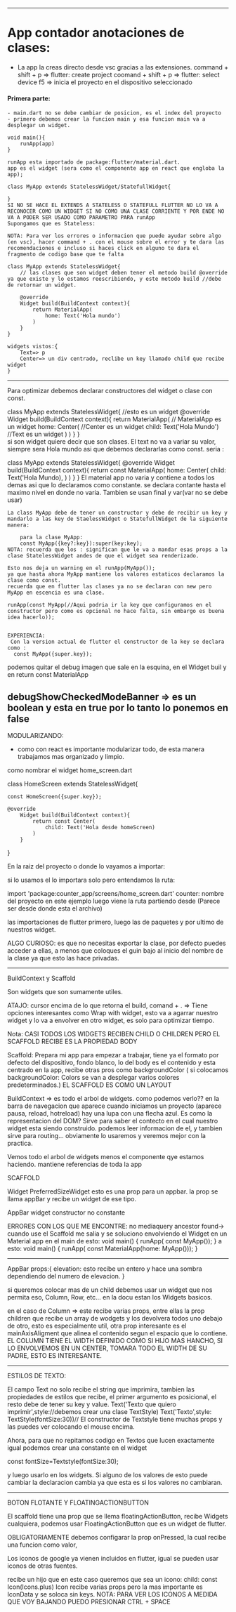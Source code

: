 *****************************
# App contador anotaciones de clases:

- La app la creas directo desde vsc gracias a las extensiones.
 command + shift + p => flutter: create project
 coomand + shift + p => flutter: select device
 f5 => inicia el proyecto en el dispositivo seleccionado

#### Primera parte:
    - main.dart no se debe cambiar de posicion, es el index del proyecto
    - primero debemos crear la funcion main y esa funcion main va a desplegar un widget.
    
    void main(){
        runApp(app)
    }

    runApp esta importado de package:flutter/material.dart.
    app es el widget (sera como el componente app en react que engloba la app);

    class MyApp extends StatelessWidget/StatefullWidget{

    }
    SI NO SE HACE EL EXTENDS A STATELESS O STATEFULL FLUTTER NO LO VA A RECONOCER COMO UN WIDGET SI NO COMO UNA CLASE CORRIENTE Y POR ENDE NO VA A PODER SER USADO COMO PARAMETRO PARA runApp
    Supongamos que es Stateless:

    NOTA: Para ver los errores o informacion que puede ayudar sobre algo (en vsc), hacer command + . con el mouse sobre el error y te dara las recomendaciones e incluso si haces click en alguno te dara el fragmento de codigo base que te falta

    class MyApp extends StatelessWidget{
        // las clases que son widget deben tener el metodo build @override ya que existe y lo estamos reescribiendo, y este metodo build //debe de retornar un widget.
        
        @override
        Widget build(BuildContext context){
            return MaterialApp(
                home: Text('Hola mundo')
            )
        }
    }

    widgets vistos:{
        Text=> p
        Center=> un div centrado, reclibe un key llamado child que recibe widget
    }


---------------------------------------------------

Para optimizar debemos declarar constructores del widget o clase con const.

class MyApp extends StatelessWidget{ //esto es un widget
        @override
        Widget build(BuildContext context){
            return MaterialApp( // MaterialApp es un widget
                home: Center( //Center es un widget
                    child: Text('Hola Mundo') //Text es un widget
                )
            )
        }
    }    
si son widget quiere decir que son clases.
El text no va a variar su valor, siempre sera Hola mundo asi que debemos declararlas como const. seria :

class MyApp extends StatelessWidget{
        @override
        Widget build(BuildContext context){
            return const MaterialApp(
                home: Center(
                    child: Text('Hola Mundo),
                )
            )
        }
    }
    El material app no varia y contiene a todos los demas asi que lo declaramos como constante. se declara contante hasta el maximo nivel en donde no varia. Tambien se usan final y var(var no se debe usar)

    La class MyApp debe de tener un constructor y debe de recibir un key y mandarlo a las key de StaelessWidget o StatefullWidget de la siguiente manera:

        para la clase MyApp:
        const MyApp({key?:key}):super(key:key);
    NOTA: recuerda que los : significan que le va a mandar esas props a la clase StatelessWidget andes de que el widget sea renderizado.

    Esto nos deja un warning en el runApp(MyApp());
    ya que hasta ahora MyApp mantiene los valores estaticos declaramos la clase como const.
    recuerda que en flutter las clases ya no se declaran con new pero MyApp en escencia es una clase.

    runApp(const MyApp(//Aqui podria ir la key que configuramos en el constructor pero como es opcional no hace falta, sin embargo es buena idea hacerlo));


    EXPERIENCIA:
     Con la version actual de flutter el constructor de la key se declara como :
      const MyApp({super.key});


podemos quitar el debug imagen que sale en la esquina, en el Widget buil y en return const MaterialApp

debugShowCheckedModeBanner => es un boolean y esta en true por lo tanto lo ponemos en false
------------------------------------------------------

MODULARIZANDO:

  - como con react es importante modularizar todo, de esta manera trabajamos mas organizado y limpio.

  como nombrar el widget home_screen.dart

  class HomeScreen extends StatelessWidget{

    const HomeScreen({super.key});

    @override
        Widget build(BuildContext context){
            return const Center(
                child: Text('Hola desde homeScreen)
            )
        }
  }


En la raiz del proyecto o donde lo vayamos a importar:

si lo usamos el lo importara solo pero entendamos la ruta:

import 'package:counter_app/screens/home_screen.dart'
counter: nombre del proyecto en este ejemplo
luego viene la ruta partiendo desde (Parece ser desde donde esta el archivo)

las importaciones de flutter primero, luego las de paquetes y por ultimo de nuestros widget.

ALGO CURIOSO: es que no necesitas exportar la clase, por defecto puedes acceder a ellas, a menos que coloques el guin bajo al inicio del nombre de la clase ya que esto las hace privadas.


------------------------------------------------------

BuildContext y Scaffold

Son widgets que son sumamente utiles.

ATAJO: cursor encima de lo que retorna el build, comand + . => Tiene opciones interesantes como Wrap with widget, esto va a agarrar nuestro widget y lo va a envolver en otro widget, es solo para optimizar tiempo.

Nota: CASI TODOS LOS WIDGETS RECIBEN CHILD O CHILDREN PERO EL SCAFFOLD RECIBE ES LA PROPIEDAD BODY

Scaffold: Prepara mi app  para empezar a trabajar, tiene ya el formato por defecto del dispositivo, fondo blanco, lo del body es el contenido y esta centrado en la app, recibe otras pros como backgroundColor ( si colocamos backgroundColor: Colors se van a desplegar varios colores predeterminados.) 
EL SCAFFOLD ES COMO UN LAYOUT


BuildContext => es todo el arbol de widgets.
como podemos verlo?? 
en la barra de navegacion que aparece cuando iniciamos un proyecto (aparece pausa, reload, hotreload) hay una lupa con una flecha azul.
Es como la representacion del DOM? 
Sirve para saber el contecto en el cual nuestro widget esta siendo construido.
podemos leer informacion de el, y tambien sirve para routing... obviamente lo usaremos y veremos mejor con la practica.

Vemos todo el arbol de widgets menos el componente qye estamos haciendo. mantiene referencias de toda la app


SCAFFOLD

Widget PreferredSizeWidget esto es una prop para un appbar.
la prop se llama appBar y recibe un widget de ese tipo.

AppBar widget constructor no constante

ERRORES CON LOS QUE ME ENCONTRE:
    no mediaquery ancestor found-> cuando use el Scaffold me salia y se soluciono envolviendo el Widget en un Material app en el main
    de esto: 
    void main() {
  runApp( const  MyApp());
}
    a esto:
    void main() {
  runApp( const MaterialApp(home:  MyApp()));
}

----------------------------------------------------

AppBar props:{
    elevation: esto recibe un entero y hace una sombra dependiendo del numero de elevacion.
}

si queremos colocar mas de un child debemos usar un widget que nos permita eso, Column, Row, etc... en la docu estan los Widgets basicos.

en el caso de Column => este recibe varias props, entre ellas la prop children que recibe un array de wodgets y los devolvera todos uno debajo de otro, esto es especialmente util, otra prop interesante es el mainAxisAligment que alinea el contenido segun el espacio que lo contiene.
EL COLUMN TIENE EL WIDTH DEFINIDO COMO SI HIJO MAS HANCHO, SI LO ENVOLVEMOS EN UN CENTER, TOMARA TODO EL WIDTH DE SU PADRE, ESTO ES INTERESANTE.

-------------------------------------------------------
ESTILOS DE TEXTO:

El campo Text no solo recibe el string que imprimira, tambien las propiedades de estilos que recibe, el primer argumento es posicional, el resto debe de tener su key y value.
Text('Texto que quiero imprimir',style://debemos crear una clase TextStyle)
Text('Texto',style: TextStyle(fontSize:30))// El constructor de Textstyle tiene muchas props y las puedes ver colocando el mouse encima.

Ahora, para que no repitamos codigo en Textos que lucen exactamente igual podemos crear una constante en el widget

const fontSize=Textstyle(fontSize:30);

y luego usarlo en los widgets.
Si alguno de los valores de esto puede cambiar la declaracion cambia ya que esta es si los valores no cambiaran.

-------------------------------------------------------

BOTON FLOTANTE Y FLOATINGACTIONBUTTON

El scaffold tiene una prop que se llema floatingActionButton, recibe Widgets cualquiera,
podemos usar FloatingActionButton que es un widget de flutter.

OBLIGATORIAMENTE debemos configarar la prop onPressed, la cual recibe una funcion como valor,

Los iconos de google ya vienen incluidos en flutter, igual se pueden usar iconos de otras fuentes.

recibe un hijo que en este caso queremos que sea un icono:
    child: const Icon(Icons.plus)
    Icon recibe varias props pero la mas importante es IconData y se soloca sin keys.
NOTA: PARA VER LOS ICONOS A MEDIDA QUE VOY BAJANDO PUEDO PRESIONAR CTRL + SPACE